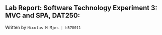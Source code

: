 ## Lab Report: Software Technology Experiment 3: MVC and SPA, DAT250:

Written by `Nicolas M Mjøs | h578011`
